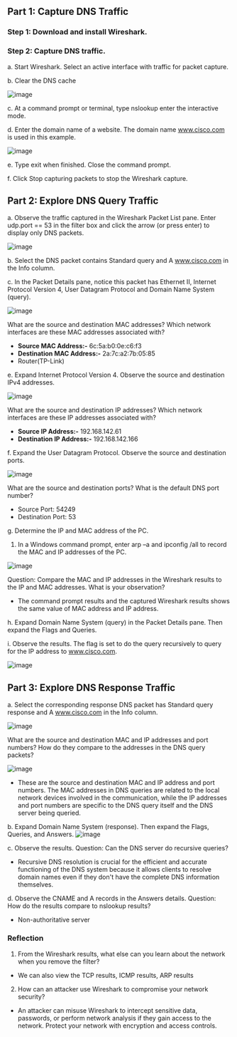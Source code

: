 ## Part 1: Capture DNS Traffic
### Step 1: Download and install Wireshark.
### Step 2: Capture DNS traffic.
a. Start Wireshark. Select an active interface with traffic for packet capture.

b. Clear the DNS cache

![image](https://github.com/Akhilkj123/CyberOps/assets/65653010/4035f9a5-c37d-40ce-91c6-dade8e647cf4)

c. At a command prompt or terminal, type nslookup enter the interactive mode.

d. Enter the domain name of a website. The domain name www.cisco.com is used in this example.

![image](https://github.com/Akhilkj123/CyberOps/assets/65653010/8ba726fb-3039-461c-9be1-019d3db53232)

e. Type exit when finished. Close the command prompt.

f. Click Stop capturing packets to stop the Wireshark capture.

## Part 2: Explore DNS Query Traffic
a. Observe the traffic captured in the Wireshark Packet List pane. Enter udp.port == 53 in the filter box and
click the arrow (or press enter) to display only DNS packets. 

![image](https://github.com/Akhilkj123/CyberOps/assets/65653010/7e84edab-749f-4bdb-afad-8ec3d182a72a)

b. Select the DNS packet contains Standard query and A www.cisco.com in the Info column.

c. In the Packet Details pane, notice this packet has Ethernet II, Internet Protocol Version 4, User Datagram
Protocol and Domain Name System (query).

![image](https://github.com/Akhilkj123/CyberOps/assets/65653010/f601374a-6088-4f78-bda8-4e8e50c0cfa2)

What are the source and destination MAC addresses? Which network interfaces are these MAC
addresses associated with?
- **Source MAC Address:-**  6c:5a:b0:0e:c6:f3
- **Destination MAC Address:-** 2a:7c:a2:7b:05:85
- Router(TP-Link)

e. Expand Internet Protocol Version 4. Observe the source and destination IPv4 addresses.

![image](https://github.com/Akhilkj123/CyberOps/assets/65653010/2c1d6efa-3f06-404e-bf7b-e9e41fcae3f1)

What are the source and destination IP addresses? Which network interfaces are these IP addresses
associated with?
- **Source IP Address:-** 192.168.142.61
-  **Destination IP Address:-** 192.168.142.166

f. Expand the User Datagram Protocol. Observe the source and destination ports.

![image](https://github.com/Akhilkj123/CyberOps/assets/65653010/85c3b675-3e4c-46a6-a79e-2726f76bfe3e)

What are the source and destination ports? What is the default DNS port number?
- Source Port: 54249
- Destination Port: 53

g. Determine the IP and MAC address of the PC.
1) In a Windows command prompt, enter arp –a and ipconfig /all to record the MAC and IP addresses
of the PC.

![image](https://github.com/Akhilkj123/CyberOps/assets/65653010/95415d1a-9391-4f6d-8688-916e3e5a9f9f)

Question:
Compare the MAC and IP addresses in the Wireshark results to the IP and MAC addresses. What is your
observation?
- The command prompt results and the captured Wireshark results shows the same value of MAC address and IP address.

h. Expand Domain Name System (query) in the Packet Details pane. Then expand the Flags and
Queries.

i. Observe the results. The flag is set to do the query recursively to query for the IP address to
www.cisco.com.

![image](https://github.com/Akhilkj123/CyberOps/assets/65653010/fd72ba08-8f8d-4393-9951-8cc22c53421f)

## Part 3: Explore DNS Response Traffic
a. Select the corresponding response DNS packet has Standard query response and A www.cisco.com
in the Info column.

![image](https://github.com/Akhilkj123/CyberOps/assets/65653010/16e7138e-4666-4d19-909b-444d7a3f4789)

What are the source and destination MAC and IP addresses and port numbers? How do they compare to
the addresses in the DNS query packets?

![image](https://github.com/Akhilkj123/CyberOps/assets/65653010/d3cf3577-a29b-4ad4-a9ef-94d6c4a26e0b)
- These are the source and destination MAC and IP address and port numbers. The MAC addresses in DNS queries are related to the local network devices involved in the communication, while the IP addresses and port numbers are specific to the DNS query itself and the DNS server being queried.

b. Expand Domain Name System (response). Then expand the Flags, Queries, and Answers.
![image](https://github.com/Akhilkj123/CyberOps/assets/65653010/eef7fca5-295d-41c5-b87f-a799bafc5bc9)

c. Observe the results.
Question:
Can the DNS server do recursive queries?
- Recursive DNS resolution is crucial for the efficient and accurate functioning of the DNS system because it allows clients to resolve domain names even if they don't have the complete DNS information themselves.

d. Observe the CNAME and A records in the Answers details.
Question:
How do the results compare to nslookup results?
- Non-authoritative server

### Reflection
1. From the Wireshark results, what else can you learn about the network when you remove the filter?
- We can also view the TCP results, ICMP results, ARP results

2. How can an attacker use Wireshark to compromise your network security?
- An attacker can misuse Wireshark to intercept sensitive data, passwords, or perform network analysis if they gain access to the network. Protect your network with encryption and access controls.

